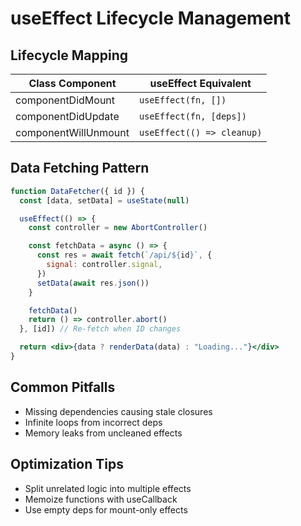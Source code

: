 # useEffect Lifecycle Management

## Lifecycle Mapping

| Class Component      | useEffect Equivalent       |
| -------------------- | -------------------------- |
| componentDidMount    | `useEffect(fn, [])`        |
| componentDidUpdate   | `useEffect(fn, [deps])`    |
| componentWillUnmount | `useEffect(() => cleanup)` |

## Data Fetching Pattern

```jsx
function DataFetcher({ id }) {
  const [data, setData] = useState(null)

  useEffect(() => {
    const controller = new AbortController()

    const fetchData = async () => {
      const res = await fetch(`/api/${id}`, {
        signal: controller.signal,
      })
      setData(await res.json())
    }

    fetchData()
    return () => controller.abort()
  }, [id]) // Re-fetch when ID changes

  return <div>{data ? renderData(data) : "Loading..."}</div>
}
```

## Common Pitfalls

- Missing dependencies causing stale closures
- Infinite loops from incorrect deps
- Memory leaks from uncleaned effects

## Optimization Tips

- Split unrelated logic into multiple effects
- Memoize functions with useCallback
- Use empty deps for mount-only effects
